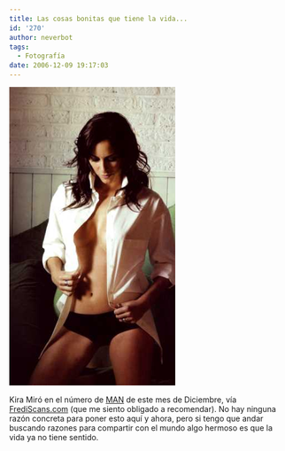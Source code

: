 ```yaml
---
title: Las cosas bonitas que tiene la vida...
id: '270'
author: neverbot
tags:
  - Fotografía
date: 2006-12-09 19:17:03
---
```


![Kira Miró](./las-cosas-bonitas-que-tiene-la-vida/KiraMiro.jpg "Kira Miró")

Kira Miró en el número de [MAN](http://www.revistaman.es/) de este mes de Diciembre, vía [FrediScans.com](http://frediscans.com/2006/11/26/man-diciembre-2006-kira-miro/) (que me siento obligado a recomendar). No hay ninguna razón concreta para poner esto aquí y ahora, pero si tengo que andar buscando razones para compartir con el mundo algo hermoso es que la vida ya no tiene sentido.